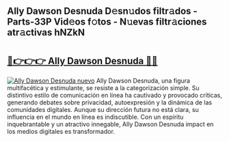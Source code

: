 ## Ally Dawson Desnuda D𝚎sn𝚞dos filtr𝚊dos - Parts-33P Vid𝚎os f𝚘tos - N𝚞evas filtr𝚊ciones atr𝚊ctivas hNZkN

# <h2><a href="http://mb1ubi.tromn.icu/?c=Ally+Dawson+Desnuda">🔗👉👉👉 Ally Dawson Desnuda 🔗🔗</a></h2>

[![Ally Dawson Desnuda nuevo](https://i.imgur.com/pEAQMta.gif)](http://mb1ubi.tromn.icu/?c=Ally+Dawson+Desnuda)
Ally Dawson Desnuda, una figura multifacética y estimulante, se resiste a la categorización simple. Su distintivo estilo de comunicación en línea ha cautivado y provocado críticas, generando debates sobre privacidad, autoexpresión y la dinámica de las comunidades digitales. Aunque su dirección futura no está clara, su influencia en el mundo en línea es indiscutible. Con un espíritu inquebrantable y un atractivo innegable, Ally Dawson Desnuda impact en los medios digitales es transformador.
